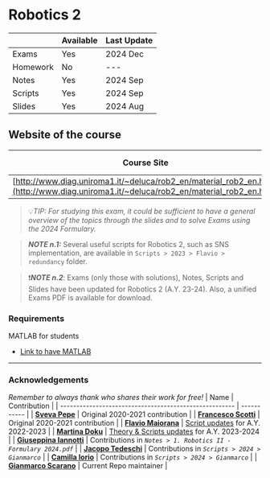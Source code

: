 # Robotics 2

|                 | Available | Last Update |
| --------------- | --------- | ----------- |
| Exams           | Yes       | 2024 Dec    |
| Homework        | No        | ---         |
| Notes           | Yes       | 2024 Sep    |
| Scripts         | Yes       | 2024 Sep    |
| Slides          | Yes       | 2024 Aug    |

## Website of the course

| Course Site                                                                                                                            | Last Update |
| -------------------------------------------------------------------------------------------------------------------------------------- | ----------- |
| [http://www.diag.uniroma1.it/~deluca/rob2_en/material_rob2_en.html](http://www.diag.uniroma1.it/~deluca/rob2_en/material_rob2_en.html) | 2024        |

> :bulb:_TIP: For studying this exam, it could be sufficient to have a general overview of the topics through the slides and to solve Exams using the 2024 Formulary._

> _**NOTE n.1:**_ Several useful scripts for Robotics 2, such as SNS implementation, are available in `Scripts > 2023 > Flavio > redundancy` folder.

> :exclamation:_**NOTE n.2**_: Exams (only those with solutions), Notes, Scripts and Slides have been updated for Robotics 2 (A.Y. 23-24). Also, a unified Exams PDF is available for download.
 
### Requirements

MATLAB for students

* [Link to have MATLAB](https://it.mathworks.com/academia/tah-portal/sapienza-universita-di-roma-40576534.html)

------------------------

### Acknowledgements

_Remember to always thank who shares their work for free!_
| Name                                                   | Contribution                                                                                        |
| ------------------------------------------------------ | ----------- |
| **[Sveva Pepe](pepes97)**                              | Original 2020-2021 contribution                                                                               |
| **[Francesco Scotti](https://github.com/FrancescoScotti)** | Original 2020-2021 contribution        |
| **[Flavio Maiorana](https://github.com/neverorfrog)**      | [Script updates](https://github.com/neverorfrog/robotics-toolbox-airo) for A.Y. 2022-2023        |
| **[Martina Doku](https://github.com/MartinaDoku2001)** | [Theory & Scripts updates](https://github.com/MartinaDoku2001/robotics1_scripts) for A.Y. 2023-2024 |
| **[Giuseppina Iannotti](https://github.com/Giuseian)** | Contributions in _`Notes > 1. Robotics II - Formulary 2024.pdf`_ |
| **[Jacopo Tedeschi](https://github.com/jacocoptdsc)** | Contributions in _`Scripts > 2024 > Gianmarco`_ |
| **[Camilla Iorio](https://github.com/camillaiorio)** | Contributions in _`Scripts > 2024 > Gianmarco`_ |
| **[Gianmarco Scarano](https://github.com/SlimShadys)** | Current Repo maintainer                                                                             |